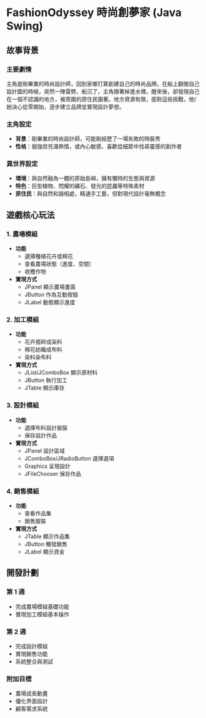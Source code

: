 # FashionOdyssey 時尚創夢家 (Java Swing)

## 故事背景

### 主要劇情
主角是剛畢業的時尚設計師，回到家鄉打算創建自己的時尚品牌。在船上翻閱自己設計圖的時候，突然一陣雷劈，船沉了，主角跟著掉進水裡。醒來後，卻發現自己在一個不認識的地方，被周圍的原住民圍著。地方資源有限，面對這些挑戰，他/她決心從零開始，逐步建立品牌並實現設計夢想。

### 主角設定
- **背景**：剛畢業的時尚設計師，可能剛經歷了一場失敗的時裝秀
- **性格**：倔強但充滿熱情，或內心敏感、喜歡從細節中找尋靈感的創作者

### 異世界設定
- **環境**：與自然融為一體的原始島嶼，擁有獨特的生態與資源
- **特色**：巨型植物、閃耀的礦石、發光的昆蟲等特殊素材
- **原住民**：與自然和諧相處，精通手工藝，但對現代設計毫無概念

## 遊戲核心玩法

### 1. 農場模組
- **功能**
  - 選擇種植花卉或棉花
  - 查看農場狀態（進度、空間）
  - 收穫作物
- **實現方式**
  - JPanel 顯示農場畫面
  - JButton 作為互動按鈕
  - JLabel 動態顯示進度

### 2. 加工模組
- **功能**
  - 花卉搗碎成染料
  - 棉花紡織成布料
  - 染料染布料
- **實現方式**
  - JList/JComboBox 顯示原材料
  - JButton 執行加工
  - JTable 顯示庫存

### 3. 設計模組
- **功能**
  - 選擇布料設計服裝
  - 保存設計作品
- **實現方式**
  - JPanel 設計區域
  - JComboBox/JRadioButton 選擇選項
  - Graphics 呈現設計
  - JFileChooser 保存作品

### 4. 銷售模組
- **功能**
  - 查看作品集
  - 銷售服裝
- **實現方式**
  - JTable 顯示作品集
  - JButton 觸發銷售
  - JLabel 顯示資金

## 開發計劃

### 第 1 週
- 完成農場模組基礎功能
- 實現加工模組基本操作

### 第 2 週
- 完成設計模組
- 實現銷售功能
- 系統整合與測試

### 附加目標
- 農場成長動畫
- 優化界面設計
- 顧客需求系統
